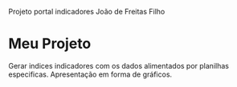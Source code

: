 Projeto portal indicadores João de Freitas Filho
# Meu Projeto
 Gerar indices indicadores com os dados alimentados por planilhas especificas. Apresentação em forma de gráficos.
